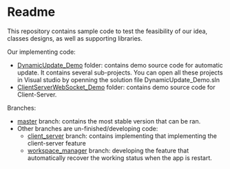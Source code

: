 # Readme

This repository contains sample code to test the feasibility of our idea, classes designs, as well as supporting libraries.

Our implementing code:
- [DynamicUpdate_Demo](https://github.com/ngocpq/AutoUpdate/tree/master/DynamicUpdate_Demo) folder: contains demo source code for automatic update. It contains several sub-projects. You can open all these projects in Visual studio by openning the solution file DynamicUpdate_Demo.sln 
- [ClientServerWebSocket_Demo](https://github.com/ngocpq/AutoUpdate/tree/master/ClientServerWebSocket_Demo) folder: contains demo source code for Client-Server. 

Branches:
- [master](https://github.com/ngocpq/AutoUpdate/tree/master) branch: contains the most stable version that can be ran.
- Other branches are un-finished/developing code: 
  + [client_server](https://github.com/ngocpq/AutoUpdate/tree/client_server) branch: contains implementing that implementing the client-server feature
  + [workspace_manager](https://github.com/ngocpq/AutoUpdate/tree/workspace_manager) branch: developing the feature that automatically recover the working status when the app is restart.
  